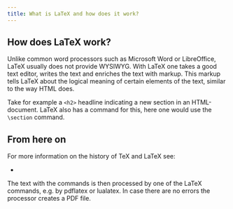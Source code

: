```yaml
---
title: What is LaTeX and how does it work?
---
```


## How does LaTeX work?

Unlike common word processors such as Microsoft Word or LibreOffice, LaTeX usually does not provide WYSIWYG. With LaTeX one takes a good text editor, writes the text and enriches the text with markup. This markup tells LaTeX about the logical meaning of certain elements of the text, similar to the way HTML does.

Take for example a `<h2>` headline indicating a new section in an HTML-document. LaTeX also has a command for this, here one would use the `\section` command.

## From here on

For more information on the history of TeX and LaTeX see:

*

 The text with the commands is then processed by one of the LaTeX commands, e.g. by pdflatex or lualatex. In case there are no errors the processor creates a PDF file.
